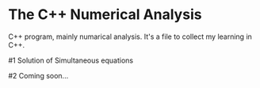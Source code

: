 The C++ Numerical Analysis
===
C++ program, mainly numarical analysis. 
It's a file to collect my learning in C++.

#1 Solution of Simultaneous equations

#2 Coming soon...
